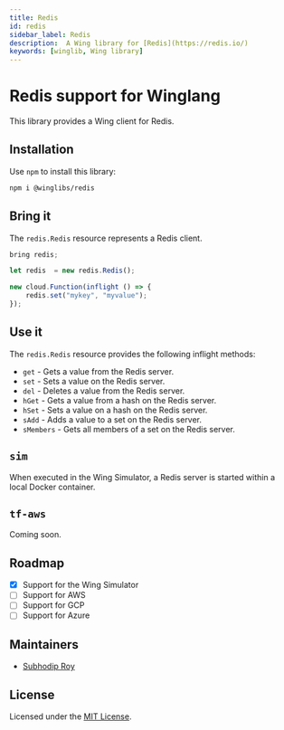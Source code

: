 ```yaml
---
title: Redis
id: redis
sidebar_label: Redis
description:  A Wing library for [Redis](https://redis.io/)
keywords: [winglib, Wing library]
---
```

# Redis support for Winglang

This library provides a Wing client for Redis.

## Installation

Use `npm` to install this library:

```sh
npm i @winglibs/redis
```

## Bring it

The `redis.Redis` resource represents a Redis client.

```js
bring redis;

let redis  = new redis.Redis();

new cloud.Function(inflight () => {
    redis.set("mykey", "myvalue");
});
```

## Use it

The `redis.Redis` resource provides the following inflight methods:

* `get` - Gets a value from the Redis server.
* `set` - Sets a value on the Redis server.
* `del` - Deletes a value from the Redis server.
* `hGet` - Gets a value from a hash on the Redis server.
* `hSet` - Sets a value on a hash on the Redis server.
* `sAdd` - Adds a value to a set on the Redis server.
* `sMembers` - Gets all members of a set on the Redis server.


## `sim`

When executed in the Wing Simulator, a Redis server is started within a local Docker container.

## `tf-aws`

Coming soon.

## Roadmap

* [x] Support for the Wing Simulator
* [ ] Support for AWS
* [ ] Support for GCP
* [ ] Support for Azure

## Maintainers

* [Subhodip Roy](https://github.com/subh-cs)

## License

Licensed under the [MIT License](/LICENSE).

